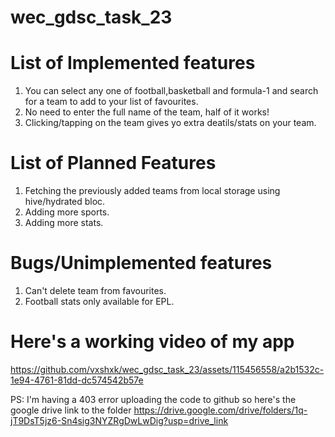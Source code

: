 # wec_gdsc_task_23

# List of Implemented features
  1. You can select any one of football,basketball and formula-1 and search for a team to add to your list of favourites.
  2. No need to enter the full name of the team, half of it works!
  3. Clicking/tapping on the team gives yo extra deatils/stats on your team.

# List of Planned Features
  1. Fetching the previously added teams from local storage using hive/hydrated bloc.
  2. Adding more sports.
  3. Adding more stats.

# Bugs/Unimplemented features
  1. Can't delete team from favourites.
  2. Football stats only available for EPL.

# Here's a working video of my app

https://github.com/vxshxk/wec_gdsc_task_23/assets/115456558/a2b1532c-1e94-4761-81dd-dc574542b57e

PS: I'm having a 403 error uploading the code to github so here's the google drive link to the folder https://drive.google.com/drive/folders/1q-jT9DsT5jz6-Sn4sig3NYZRgDwLwDig?usp=drive_link
